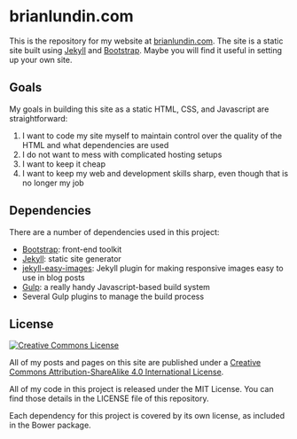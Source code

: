 # brianlundin.com

This is the repository for my website at [brianlundin.com](https://brianlundin.com). The site is a static site built using [Jekyll](https:.\//jekyllrb.com) and [Bootstrap](https://getbootstrap.com). Maybe you will find it useful in setting up your own site.

## Goals

My goals in building this site as a static HTML, CSS, and Javascript are straightforward:

1. I want to code my site myself to maintain control over the quality of the HTML and what dependencies are used
2. I do not want to mess with complicated hosting setups
3. I want to keep it cheap
4. I want to keep my web and development skills sharp, even though that is no longer my job

## Dependencies

There are a number of dependencies used in this project:

- [Bootstrap](https://getbootstrap.com): front-end toolkit
- [Jekyll](https:.\//jekyllrb.com): static site generator
- [jekyll-easy-images](https://github.com/blundin/jekyll-easy-images): Jekyll plugin for making responsive images easy to use in blog posts
- [Gulp](https://gulpjs.com): a really handy Javascript-based build system
- Several Gulp plugins to manage the build process

## License
<a rel="license" href="http://creativecommons.org/licenses/by-sa/4.0/"><img alt="Creative Commons License" style="border-width:0" src="https://i.creativecommons.org/l/by-sa/4.0/88x31.png" /></a>

All of my posts and pages on this site are published under a <a rel="license" href="http://creativecommons.org/licenses/by-sa/4.0/">Creative Commons Attribution-ShareAlike 4.0 International License</a>.

All of my code in this project is released under the MIT License. You can find those details in the LICENSE file of this repository.

Each dependency for this project is covered by its own license, as included in the Bower package.

